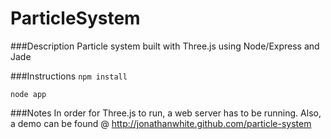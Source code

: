 ParticleSystem
==============

###Description
Particle system built with Three.js using Node/Express and Jade

###Instructions
`npm install`

`node app`

###Notes
In order for Three.js to run, a web server has to be running. Also, a demo can be found @ http://jonathanwhite.github.com/particle-system
